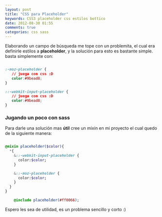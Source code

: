 ```yaml
---
layout: post
title: "CSS para Placeholder"
keywords: CSS3 placeholder css estilos bottico
date: 2012-08-30 01:55
comments: true
categories: css sass
---
```


Elaborando un campo de búsqueda me tope con un problemita, el cual era definirle estilos a **placeholder**, y la solución para esto es bastante simple. basta simplemente con:

``` css Estilos para placeholder

:-moz-placeholder {  
   // juega con css :D
   color:#9bead8;
}

::-webkit-input-placeholder {
   // juega con css :D
   color:#9bead8;
}
``` 

### Jugando un poco con sass

Para darle una solución mas **útil** cree un mixin en mi proyecto el cual quedo de la siguiente manera:

```sass PlaceholderMixin 

@mixin placeholder($color){
  *{
    &::-webkit-input-placeholder {
      color:$color;
    }

    &::-moz-placeholder {
      color:$color;
    }
  }
}
```


```sass 
	@include placeholder(#ff0066);
```


Espero les sea de utilidad, es un problema sencillo y corto :)

